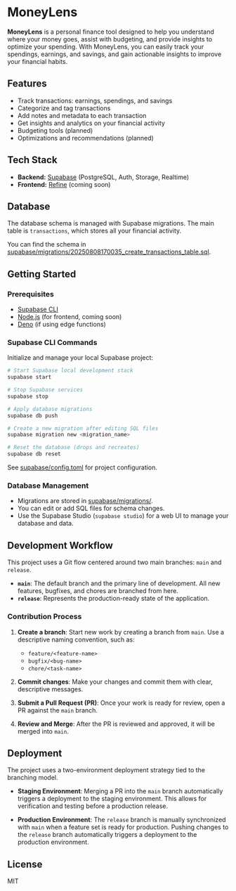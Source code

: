 # MoneyLens

**MoneyLens** is a personal finance tool designed to help you understand where your money goes, assist with budgeting, and provide insights to optimize your spending. With MoneyLens, you can easily track your spendings, earnings, and savings, and gain actionable insights to improve your financial habits.

## Features

- Track transactions: earnings, spendings, and savings
- Categorize and tag transactions
- Add notes and metadata to each transaction
- Get insights and analytics on your financial activity
- Budgeting tools (planned)
- Optimizations and recommendations (planned)

## Tech Stack

- **Backend:** [Supabase](https://supabase.com/) (PostgreSQL, Auth, Storage, Realtime)
- **Frontend:** [Refine](https://refine.dev/) (coming soon)

## Database

The database schema is managed with Supabase migrations. The main table is `transactions`, which stores all your financial activity.

You can find the schema in [supabase/migrations/20250808170035_create_transactions_table.sql](supabase/migrations/20250808170035_create_transactions_table.sql).

## Getting Started

### Prerequisites

- [Supabase CLI](https://supabase.com/docs/guides/cli)
- [Node.js](https://nodejs.org/) (for frontend, coming soon)
- [Deno](https://deno.com/) (if using edge functions)

### Supabase CLI Commands

Initialize and manage your local Supabase project:

```sh
# Start Supabase local development stack
supabase start

# Stop Supabase services
supabase stop

# Apply database migrations
supabase db push

# Create a new migration after editing SQL files
supabase migration new <migration_name>

# Reset the database (drops and recreates)
supabase db reset
```

See [supabase/config.toml](supabase/config.toml) for project configuration.

### Database Management

- Migrations are stored in [supabase/migrations/](supabase/migrations/).
- You can edit or add SQL files for schema changes.
- Use the Supabase Studio (`supabase studio`) for a web UI to manage your database and data.

## Development Workflow

This project uses a Git flow centered around two main branches: `main` and `release`.

- **`main`**: The default branch and the primary line of development. All new features, bugfixes, and chores are branched from here.
- **`release`**: Represents the production-ready state of the application.

### Contribution Process

1.  **Create a branch**: Start new work by creating a branch from `main`. Use a descriptive naming convention, such as:
    - `feature/<feature-name>`
    - `bugfix/<bug-name>`
    - `chore/<task-name>`

2.  **Commit changes**: Make your changes and commit them with clear, descriptive messages.

3.  **Submit a Pull Request (PR)**: Once your work is ready for review, open a PR against the `main` branch.

4.  **Review and Merge**: After the PR is reviewed and approved, it will be merged into `main`.

## Deployment

The project uses a two-environment deployment strategy tied to the branching model.

- **Staging Environment**: Merging a PR into the `main` branch automatically triggers a deployment to the staging environment. This allows for verification and testing before a production release.

- **Production Environment**: The `release` branch is manually synchronized with `main` when a feature set is ready for production. Pushing changes to the `release` branch automatically triggers a deployment to the production environment.

## License

MIT
